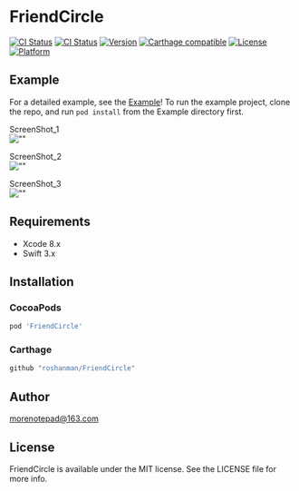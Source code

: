 # FriendCircle


[![CI Status](http://img.shields.io/travis/morenotepad@163.com/FriendCircle.svg?style=flat)](https://travis-ci.org/morenotepad@163.com/FriendCircle)
[![CI Status](https://img.shields.io/badge/Swift-3.1-orange.svg)](https://swift.org/)
[![Version](https://img.shields.io/cocoapods/v/FriendCircle.svg?style=flat)](http://cocoapods.org/pods/FriendCircle)
[![Carthage compatible](https://img.shields.io/badge/Carthage-unCompatible-flat.svg)](https://github.com/Carthage/Carthage)
[![License](https://img.shields.io/cocoapods/l/FriendCircle.svg?style=flat)](http://cocoapods.org/pods/FriendCircle)
[![Platform](https://img.shields.io/cocoapods/p/FriendCircle.svg?style=flat)](http://cocoapods.org/pods/FriendCircle)

## Example

For a detailed example, see the [Example](https://github.com/roshanman/FriendCircle/tree/master/Example)!
To run the example project, clone the repo, and run `pod install` from the Example directory first.

ScreenShot_1<br />
![""](https://github.com/roshanman/FriendCircle/blob/master/ScreenShots/ScreenShot_1.png)

ScreenShot_2<br />
![""](https://github.com/roshanman/FriendCircle/blob/master/ScreenShots/ScreenShot_2.png)

ScreenShot_3<br />
![""](https://github.com/roshanman/FriendCircle/blob/master/ScreenShots/ScreenShot_3.png)

## Requirements

* Xcode 8.x
* Swift 3.x

## Installation

### CocoaPods

```ruby
pod 'FriendCircle'
```

### Carthage

```ruby
github "roshanman/FriendCircle"
```

## Author

morenotepad@163.com

## License

FriendCircle is available under the MIT license. See the LICENSE file for more info.
